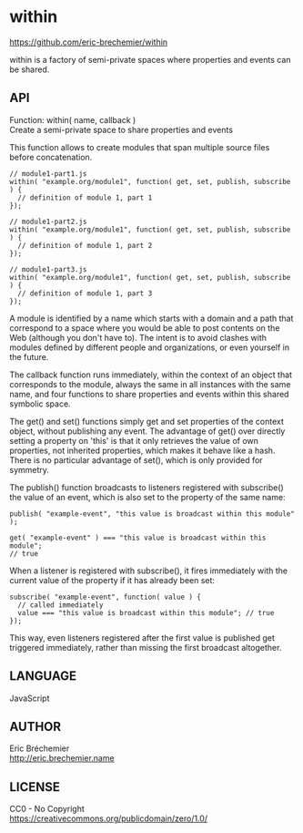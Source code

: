 within
======
https://github.com/eric-brechemier/within

within is a factory of semi-private spaces
where properties and events can be shared.

API
---

  Function: within( name, callback )  
  Create a semi-private space to share properties and events

  This function allows to create modules that span multiple source
  files before concatenation.

    // module1-part1.js
    within( "example.org/module1", function( get, set, publish, subscribe ) {
      // definition of module 1, part 1
    });

    // module1-part2.js
    within( "example.org/module1", function( get, set, publish, subscribe ) {
      // definition of module 1, part 2
    });

    // module1-part3.js
    within( "example.org/module1", function( get, set, publish, subscribe ) {
      // definition of module 1, part 3
    });

  A module is identified by a name which starts with a domain and a path
  that correspond to a space where you would be able to post contents
  on the Web (although you don't have to). The intent is to avoid clashes
  with modules defined by different people and organizations, or even
  yourself in the future.

  The callback function runs immediately, within the context of an object
  that corresponds to the module, always the same in all instances with
  the same name, and four functions to share properties and events within
  this shared symbolic space.

  The get() and set() functions simply get and set properties of the context
  object, without publishing any event. The advantage of get() over directly
  setting a property on 'this' is that it only retrieves the value of own
  properties, not inherited properties, which makes it behave like a hash.
  There is no particular advantage of set(), which is only provided for
  symmetry.

  The publish() function broadcasts to listeners registered with subscribe()
  the value of an event, which is also set to the property of the same name:

    publish( "example-event", "this value is broadcast within this module" );

    get( "example-event" ) === "this value is broadcast within this module";
    // true

  When a listener is registered with subscribe(), it fires immediately with
  the current value of the property if it has already been set:

    subscribe( "example-event", function( value ) {
      // called immediately
      value === "this value is broadcast within this module"; // true
    });

  This way, even listeners registered after the first value is published get
  triggered immediately, rather than missing the first broadcast altogether.

LANGUAGE
---------

  JavaScript  

AUTHOR
------

  Eric Bréchemier  
  http://eric.brechemier.name

LICENSE
-------

  CC0 - No Copyright  
  https://creativecommons.org/publicdomain/zero/1.0/

